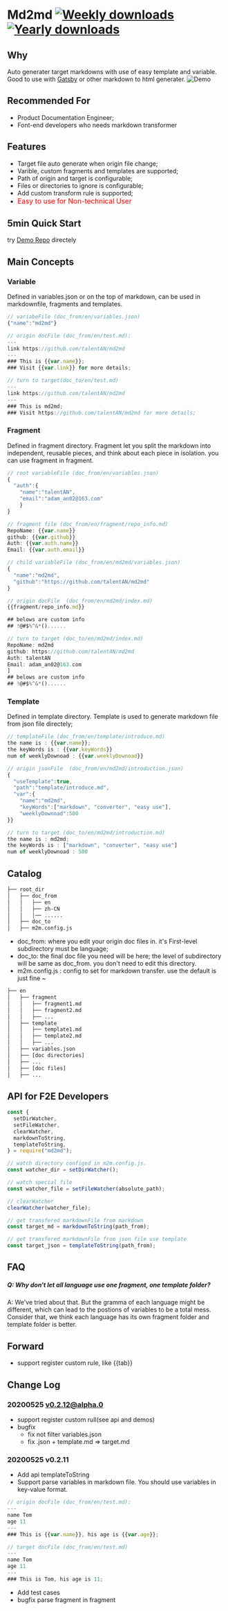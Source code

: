 # Md2md [![Weekly downloads](https://img.shields.io/npm/dw/md2md.svg)](https://github.com/talentAN/md2md) [![Yearly downloads](https://img.shields.io/npm/dy/md2md.svg)](https://github.com/talentAN/md2md)

## Why

Auto generater target markdowns with use of easy template and variable. Good to use with [Gatsby](https://www.gatsbyjs.org/) or other markdown to html generater.
![Demo](./Assets/demo.gif)

## Recommended For

- Product Documentation Engineer;
- Font-end developers who needs markdown transformer

## Features

- Target file auto generate when origin file change;
- Varible, custom fragments and templates are supported;
- Path of origin and target is configurable;
- Files or directories to ignore is configurable;
- Add custom transform rule is supported;
- <font size=3 color=#ff0000>Easy to use for Non-technical User </font>

## 5min Quick Start

try [Demo Repo](https://github.com/talentAN/md2md-demo) directely

## Main Concepts

### Variable

Defined in variables.json or on the top of markdown, can be used in markdownfile, fragments and templates.

```javascript
// variabeFile (doc_from/en/variables.json)
{"name":"md2md"}

// origin docFile (doc_from/en/test.md):
---
link https://github.com/talentAN/md2md
---
### This is {{var.name}};
### Visit {{var.link}} for more details;

// turn to target(doc_to/en/test.md)
---
link https://github.com/talentAN/md2md
---
### This is md2md;
### Visit https://github.com/talentAN/md2md for more details;
```

### Fragment

Defined in fragment directory. Fragment let you split the markdown into independent, reusable pieces, and think about each piece in isolation. you can use fragment in fragment.

```javascript
// root variableFile (doc_from/en/variables.json)
{
  "auth":{
    "name":"talentAN",
    "email":"adam_an02@163.com"
    }
}

// fragment file (doc_from/en/fragment/repo_info.md)
RepoName: {{var.name}}
github: {{var.github}}
Auth: {{var.auth.name}}
Email: {{var.auth.email}}

// child variableFile (doc_from/en/md2md/variables.json)
{
  "name":"md2md",
  "github":"https://github.com/talentAN/md2md"
}

// origin docFile  (doc_from/en/md2md/index.md)
{{fragment/repo_info.md}}

## belows are custom info
## !@#$%^&*()......

// turn to target (doc_to/en/md2md/index.md)
RepoName: md2md
github: https://github.com/talentAN/md2md
Auth: talentAN
Email: adam_an02@163.com
]
## belows are custom info
## !@#$%^&*()......
```

### Template

Defined in template directory. Template is used to generate markdown file from json file directely;

```javascript
// templateFile (doc_from/en/template/introduce.md)
the name is : {{var.name}};
the keyWords is : {{var.keyWords}}
num of weeklyDownoad : {{var.weeklyDownoad}}

// origin jsonFile  (doc_from/en/md2md/introduction.json)
{
  "useTemplate":true,
  "path":"template/introduce.md",
  "var":{
    "name":"md2md",
    "keyWords":["markdown", "converter", "easy use"],
    "weeklyDownoad":500
}}

// turn to target (doc_to/en/md2md/introduction.md)
the name is : md2md;
the keyWords is : ["markdown", "converter", "easy use"]
num of weeklyDownoad : 500
```

## Catalog

```bash
├── root_dir
│   ├── doc_from
│   │   ├── en
│   │   ├── zh-CN
│   │   │── ......  
│   ├── doc_to
│   ├── m2m.config.js
```

- doc_from: where you edit your origin doc files in. it's First-level subdirectory must be language;
- doc_to: the final doc file you need will be here; the level of subdirectory will be same as doc_from. you don't need to edit this directory.
- m2m.config.js : config to set for markdown transfer. use the default is just fine ~

```bash
├── en
│   ├── fragment
│   │   ├── fragment1.md
│   │   ├── fragment2.md
│   │   ├── ...
│   ├── template
│   │   ├── template1.md
│   │   ├── template2.md
│   │   ├── ...
│   ├── variables.json
│   ├── [doc directories]
│   ├── ...
│   ├── [doc files]
│   ├── ...
```

## API for F2E Developers

```javascript
const {
  setDirWatcher,
  setFileWatcher,
  clearWatcher,
  markdownToString,
  templateToString,
} = require("md2md");

// watch directory configed in m2m.config.js.
const watcher_dir = setDirWatcher();

// watch special file
const watcher_file = setFileWatcher(absolute_path);

// clearWatcher
clearWatcher(watcher_file);

// get transfered markdownFile from markdown
const target_md = markdownToString(path_from);

// get transfered markdownFile from json file use template
const target_json = templateToString(path_from);
```

## FAQ

##### Q: Why don't let all language use one fragment, one template folder?

A: We've tried about that. But the gramma of each language might be different, which can lead to the postions of variables to be a total mess. Consider that, we think each language has its own fragment folder and template folder is better.

## Forward

- support register custom rule, like {{tab}}

## Change Log

### 20200525 v0.2.12@alpha.0
- support register custom rull(see api and demos)
- bugfix
  - fix not filter variables.json
  - fix .json + template.md => target.md
### 20200525 v0.2.11

- Add api templateToString
- Support parse variables in markdown file. You should use variables in key-value format.

```javascript
// origin docFile (doc_from/en/test.md):
---
name Tom
age 11
---
### This is {{var.name}}, his age is {{var.age}};

// target docFile (doc_from/en/test.md)
---
name Tom
age 11
---
### This is Tom, his age is 11;

```

- Add test cases
- bugfix parse fragment in fragment
